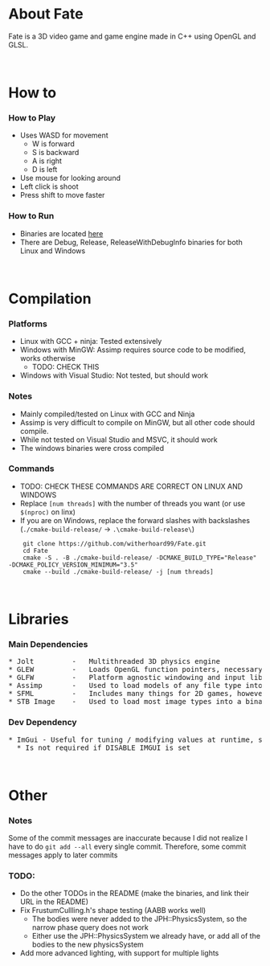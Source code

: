 # About Fate
Fate is a 3D video game and game engine made in C++ using OpenGL and GLSL. 

<br/>

# How to

### How to Play
* Uses WASD for movement
  * W is forward
  * S is backward
  * A is right
  * D is left
* Use mouse for looking around
* Left click is shoot
* Press shift to move faster

### How to Run
* Binaries are located [here](https://github.com/witherhoard99/Fate/releases/tag/v0.1.0)
* There are Debug, Release, ReleaseWithDebugInfo binaries for both Linux and Windows

<br/>

# Compilation

### Platforms
* Linux with GCC + ninja: Tested extensively 
* Windows with MinGW: Assimp requires source code to be modified, works otherwise
  * TODO: CHECK THIS
* Windows with Visual Studio: Not tested, but should work


### Notes
* Mainly compiled/tested on Linux with GCC and Ninja
* Assimp is very difficult to compile on MinGW, but all other code should compile. 
* While not tested on Visual Studio and MSVC, it should work
* The windows binaries were cross compiled

### Commands
* TODO: CHECK THESE COMMANDS ARE CORRECT ON LINUX AND WINDOWS
* Replace `[num threads]` with the number of threads you want (or use `$(nproc)` on linx)
* If you are on Windows, replace the forward slashes with backslashes (`./cmake-build-release/` -> `.\cmake-build-release\`)
```
    git clone https://github.com/witherhoard99/Fate.git
    cd Fate
    cmake -S . -B ./cmake-build-release/ -DCMAKE_BUILD_TYPE="Release" -DCMAKE_POLICY_VERSION_MINIMUM="3.5"
    cmake --build ./cmake-build-release/ -j [num threads]
```

<br/>

# Libraries

### Main Dependencies

<pre>
* Jolt         -   Multithreaded 3D physics engine
* GLEW         -   Loads OpenGL function pointers, necessary to be able to call any OpenGL function
* GLFW         -   Platform agnostic windowing and input library
* Assimp       -   Used to load models of any file type into one consistent interface and binary format 
* SFML         -   Includes many things for 2D games, however, Fate uses it for Audio
* STB Image    -   Used to load most image types into a binary format
</pre>

### Dev Dependency
<pre>
* ImGui - Useful for tuning / modifying values at runtime, saves lots of time
  * Is not required if DISABLE_IMGUI is set
</pre>

<br/>

# Other

### Notes
Some of the commit messages are inaccurate because I did not realize I have to do `git add --all` every single commit. 
Therefore, some commit messages apply to later commits 

### TODO:
* Do the other TODOs in the README (make the binaries, and link their URL in the README)
* Fix FrustumCullling.h's shape testing (AABB works well)
    * The bodies were never added to the JPH::PhysicsSystem, so the narrow phase query does not work
    * Either use the JPH::PhysicsSystem we already have, or add all of the bodies to the new physicsSystem
* Add more advanced lighting, with support for multiple lights
